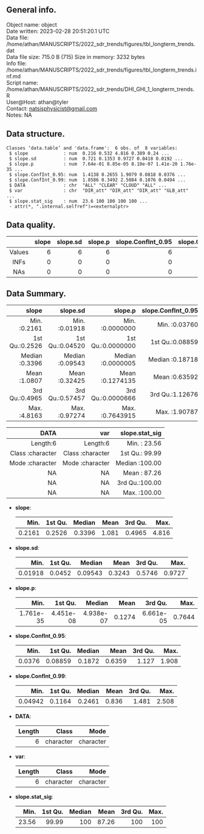 <!-- This is a markdown file. -->


 General info.
---------------

Object name:    object      
Date written:   2023-02-28 20:51:20.1 UTC  
Data file:      /home/athan/MANUSCRIPTS/2022_sdr_trends/figures/tbl_longterm_trends.dat      
Data file size: 715.0 B (715) 
Size in memory: 3232 bytes      
Info file:      /home/athan/MANUSCRIPTS/2022_sdr_trends/figures/tbl_longterm_trends.inf.md      
Script name:    /home/athan/MANUSCRIPTS/2022_sdr_trends/DHI_GHI_1_longterm_trends.R      
User@Host:      athan@tyler   
Contact:        <natsisphysicist@gmail.com>      
Notes:          NA      


 Data structure.
-----------------

```
Classes ‘data.table’ and 'data.frame':	6 obs. of  8 variables:
 $ slope             : num  0.216 0.532 4.816 0.389 0.24 ...
 $ slope.sd          : num  0.721 0.1353 0.9727 0.0418 0.0192 ...
 $ slope.p           : num  7.64e-01 8.85e-05 8.10e-07 1.41e-20 1.76e-35 ...
 $ slope.ConfInt_0.95: num  1.4138 0.2655 1.9079 0.0818 0.0376 ...
 $ slope.ConfInt_0.99: num  1.8586 0.3492 2.5084 0.1076 0.0494 ...
 $ DATA              : chr  "ALL" "CLEAR" "CLOUD" "ALL" ...
 $ var               : chr  "DIR_att" "DIR_att" "DIR_att" "GLB_att" ...
 $ slope.stat_sig    : num  23.6 100 100 100 100 ...
 - attr(*, ".internal.selfref")=<externalptr> 
```


 Data quality.
---------------

| &nbsp; | slope | slope.sd | slope.p | slope.ConfInt_0.95 | slope.ConfInt_0.99 | DATA | var | slope.stat_sig |
|:------:|------:|---------:|--------:|-------------------:|-------------------:|-----:|----:|---------------:|
| Values |     6 |        6 |       6 |                  6 |                  6 |    0 |   0 |              6 |
|  INFs  |     0 |        0 |       0 |                  0 |                  0 |    0 |   0 |              0 |
|  NAs   |     0 |        0 |       0 |                  0 |                  0 |    0 |   0 |              0 |


 Data Summary.
---------------

|          slope |        slope.sd |           slope.p | slope.ConfInt_0.95 | slope.ConfInt_0.99 |
|---------------:|----------------:|------------------:|-------------------:|-------------------:|
| Min.   :0.2161 | Min.   :0.01918 | Min.   :0.0000000 |    Min.   :0.03760 |    Min.   :0.04942 |
| 1st Qu.:0.2526 | 1st Qu.:0.04520 | 1st Qu.:0.0000000 |    1st Qu.:0.08859 |    1st Qu.:0.11644 |
| Median :0.3396 | Median :0.09543 | Median :0.0000005 |    Median :0.18718 |    Median :0.24610 |
| Mean   :1.0807 | Mean   :0.32425 | Mean   :0.1274135 |    Mean   :0.63592 |    Mean   :0.83604 |
| 3rd Qu.:0.4965 | 3rd Qu.:0.57457 | 3rd Qu.:0.0000666 |    3rd Qu.:1.12676 |    3rd Qu.:1.48127 |
| Max.   :4.8163 | Max.   :0.97274 | Max.   :0.7643915 |    Max.   :1.90787 |    Max.   :2.50839 |

 

|             DATA |              var | slope.stat_sig |
|-----------------:|-----------------:|---------------:|
|         Length:6 |         Length:6 | Min.   : 23.56 |
| Class :character | Class :character | 1st Qu.: 99.99 |
| Mode  :character | Mode  :character | Median :100.00 |
|               NA |               NA | Mean   : 87.26 |
|               NA |               NA | 3rd Qu.:100.00 |
|               NA |               NA | Max.   :100.00 |



  * **slope**:


    |   Min. | 1st Qu. | Median |  Mean | 3rd Qu. |  Max. |
    |-------:|--------:|-------:|------:|--------:|------:|
    | 0.2161 |  0.2526 | 0.3396 | 1.081 |  0.4965 | 4.816 |

  * **slope.sd**:


    |    Min. | 1st Qu. |  Median |   Mean | 3rd Qu. |   Max. |
    |--------:|--------:|--------:|-------:|--------:|-------:|
    | 0.01918 |  0.0452 | 0.09543 | 0.3243 |  0.5746 | 0.9727 |

  * **slope.p**:


    |      Min. |   1st Qu. |    Median |   Mean |   3rd Qu. |   Max. |
    |----------:|----------:|----------:|-------:|----------:|-------:|
    | 1.761e-35 | 4.451e-08 | 4.938e-07 | 0.1274 | 6.661e-05 | 0.7644 |

  * **slope.ConfInt_0.95**:


    |   Min. | 1st Qu. | Median |   Mean | 3rd Qu. |  Max. |
    |-------:|--------:|-------:|-------:|--------:|------:|
    | 0.0376 | 0.08859 | 0.1872 | 0.6359 |   1.127 | 1.908 |

  * **slope.ConfInt_0.99**:


    |    Min. | 1st Qu. | Median |  Mean | 3rd Qu. |  Max. |
    |--------:|--------:|-------:|------:|--------:|------:|
    | 0.04942 |  0.1164 | 0.2461 | 0.836 |   1.481 | 2.508 |

  * **DATA**:


    | Length |     Class |      Mode |
    |-------:|----------:|----------:|
    |      6 | character | character |

  * **var**:


    | Length |     Class |      Mode |
    |-------:|----------:|----------:|
    |      6 | character | character |

  * **slope.stat_sig**:


    |  Min. | 1st Qu. | Median |  Mean | 3rd Qu. | Max. |
    |------:|--------:|-------:|------:|--------:|-----:|
    | 23.56 |   99.99 |    100 | 87.26 |     100 |  100 |


<!-- end of list -->


